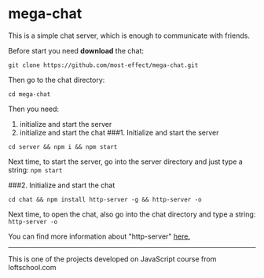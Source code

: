 # mega-chat

This is a simple chat server, which is enough to communicate with friends.

Before start you need **download** the chat:
```
git clone https://github.com/most-effect/mega-chat.git
```

Then go to the chat directory:
```
cd mega-chat
```

Then you need:<br>
1. initialize and start the server <br>
2. initialize and start the chat
###1. Initialize and start the server
```
cd server && npm i && npm start
```

Next time, to start the server, go into the server directory and just type a string:
`npm start`

###2. Initialize and start the chat
```
cd chat && npm install http-server -g && http-server -o
```
Next time, to open the chat, also go into the chat directory and type a string:
`http-server -o`

You can find more information about "http-server" [here.](https://www.npmjs.com/package/http-server)

***
This is one of the projects developed on JavaScript course from loftschool.com
